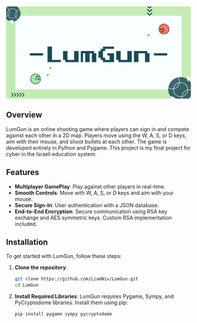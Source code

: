 ![LumGun](README_title_image.png)

## Overview

LumGun is an online shooting game where players can sign in and compete against each other in a 2D map. Players move using the W, A, S, or D keys, aim with their mouse, and shoot bullets at each other. The game is developed entirely in Python and Pygame. This project is my final project for cyber in the Israeli education system.

## Features

- **Multiplayer GamePlay**: Play against other players in real-time.
- **Smooth Controls**: Move with W, A, S, or D keys and aim with your mouse.
- **Secure Sign-In**: User authentication with a JSON database.
- **End-to-End Encryption**: Secure communication using RSA key exchange and AES symmetric keys. Custom RSA implementation included.

## Installation

To get started with LumGun, follow these steps:

1. **Clone the repository**:
    ```bash
    git clone https://github.com/LiamNiv/LumGun.git
    cd LumGun
    ```

2. **Install Required Libraries**:
    LumGun requires Pygame, Sympy, and PyCryptodome libraries. Install them using pip:
    ```bash
    pip install pygame sympy pycryptodome
    ```
